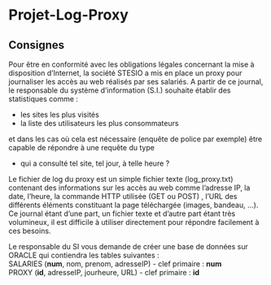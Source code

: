 # Projet-Log-Proxy

## Consignes

Pour être en conformité avec les obligations légales concernant la mise à disposition d’Internet, la société STESIO a mis en place un proxy pour journaliser les accès au web réalisés par ses salariés. A partir de ce journal, le responsable du système d’information (S.I.) souhaite établir des statistiques comme :
- les sites les plus visités
- la liste des utilisateurs les plus consommateurs 

et dans les cas où cela est nécessaire (enquête de police par exemple) être capable de répondre à une requête du type

-  qui a consulté tel site, tel jour, à telle heure ?

Le fichier de log du proxy est un simple fichier texte (log_proxy.txt) contenant des informations sur les accès au web comme l’adresse IP, la date, l’heure, la commande HTTP utilisée (GET ou POST) , l’URL des différents éléments constituant la page téléchargée (images, bandeau, …). Ce journal étant d’une part, un fichier texte et d’autre part étant très volumineux,  il est difficile à utiliser directement pour répondre facilement à ces besoins.

Le responsable du SI vous demande de créer une base de données sur ORACLE  qui contiendra les tables suivantes :\
SALARIES (**num**, nom, prenom, adresseIP) - clef primaire : **num**\
PROXY (**id**, adresseIP, jourheure, URL)  - clef primaire : **id**
